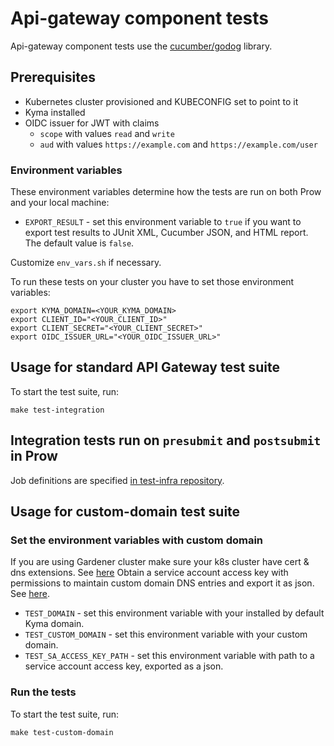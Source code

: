 # Api-gateway component tests

Api-gateway component tests use the [cucumber/godog](https://github.com/cucumber/godog) library.

## Prerequisites

- Kubernetes cluster provisioned and KUBECONFIG set to point to it
- Kyma installed
- OIDC issuer for JWT with claims
  - `scope` with values `read` and `write`
  - `aud` with values `https://example.com` and `https://example.com/user`

### Environment variables

These environment variables determine how the tests are run on both Prow and your local machine:

- `EXPORT_RESULT` - set this environment variable to `true` if you want to export test results to JUnit XML, Cucumber JSON, and HTML report. The default value is `false`.

Customize `env_vars.sh` if necessary.

To run these tests on your cluster you have to set those environment variables:
```
export KYMA_DOMAIN=<YOUR_KYMA_DOMAIN>
export CLIENT_ID="<YOUR_CLIENT_ID>"
export CLIENT_SECRET="<YOUR_CLIENT_SECRET>"
export OIDC_ISSUER_URL="<YOUR_OIDC_ISSUER_URL>"
```

## Usage for standard API Gateway test suite

To start the test suite, run:

```
make test-integration
```

## Integration tests run on `presubmit` and `postsubmit` in Prow

Job definitions are specified [in test-infra repository](https://github.com/kyma-project/test-infra/blob/main/templates/data/api-gateway-validation.yaml).

## Usage for custom-domain test suite

### Set the environment variables with custom domain

If you are using Gardener cluster make sure your k8s cluster have cert & dns extensions. See [here](https://github.com/kyma-project/control-plane/issues/875)
Obtain a service account access key with permissions to maintain custom domain DNS entries and export it as json. See [here](https://cloud.google.com/iam/docs/keys-create-delete).

- `TEST_DOMAIN` - set this environment variable with your installed by default Kyma domain.
- `TEST_CUSTOM_DOMAIN` - set this environment variable with your custom domain.
- `TEST_SA_ACCESS_KEY_PATH` - set this environment variable with path to a service account access key, exported as a json.

### Run the tests

To start the test suite, run:

```
make test-custom-domain
```